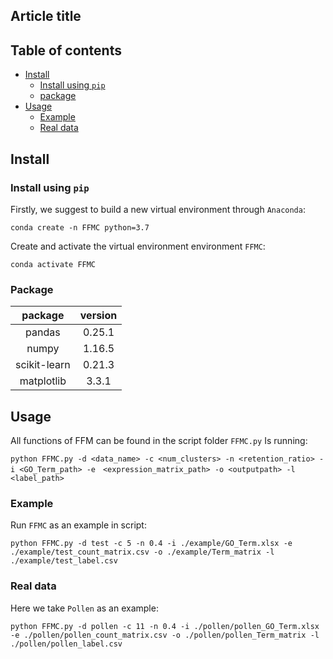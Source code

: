 ## Article title

## Table of contents
* [Install](#Install)
	* [Install using `pip`](#Install)
	* [package](#Package)
* [Usage](#Usage)
	* [Example](#Example)
	* [Real data](#Example) 
## Install
### Install using `pip`

Firstly, we suggest to build a new virtual environment through `Anaconda`:
```
conda create -n FFMC python=3.7
```
Create and activate the virtual environment environment `FFMC`:
```
conda activate FFMC
```
### Package

| package | version |
| :----: | :----: |
| pandas | 0.25.1 |
| numpy | 1.16.5 |
| scikit-learn | 0.21.3 |
| matplotlib | 3.3.1 |

## Usage
All functions of FFM can be found in the script folder `FFMC.py` Is running:
```
python FFMC.py -d <data_name> -c <num_clusters> -n <retention_ratio> -i <GO_Term_path> -e　<expression_matrix_path> -o <outputpath> -l <label_path>
```
### Example
Run `FFMC` as an example in script:
```
python FFMC.py -d test -c 5 -n 0.4 -i ./example/GO_Term.xlsx -e ./example/test_count_matrix.csv -o ./example/Term_matrix -l ./example/test_label.csv
```
### Real data
Here we take `Pollen` as an example:
```
python FFMC.py -d pollen -c 11 -n 0.4 -i ./pollen/pollen_GO_Term.xlsx -e ./pollen/pollen_count_matrix.csv -o ./pollen/pollen_Term_matrix -l ./pollen/pollen_label.csv
```

